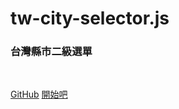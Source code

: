 <!-- Logo -->
<!-- ![logo](_media/icon.svg) -->

# tw-city-selector.js

### 台灣縣市二級選單

<!-- <br> -->
<!-- * 快速環島的最佳捷徑 -->
<!-- * 彈指晃蕩到任一鄉鎮 -->

<br>

[GitHub](https://github.com/dennykuo/tw-city-selector)
[開始吧](index)
